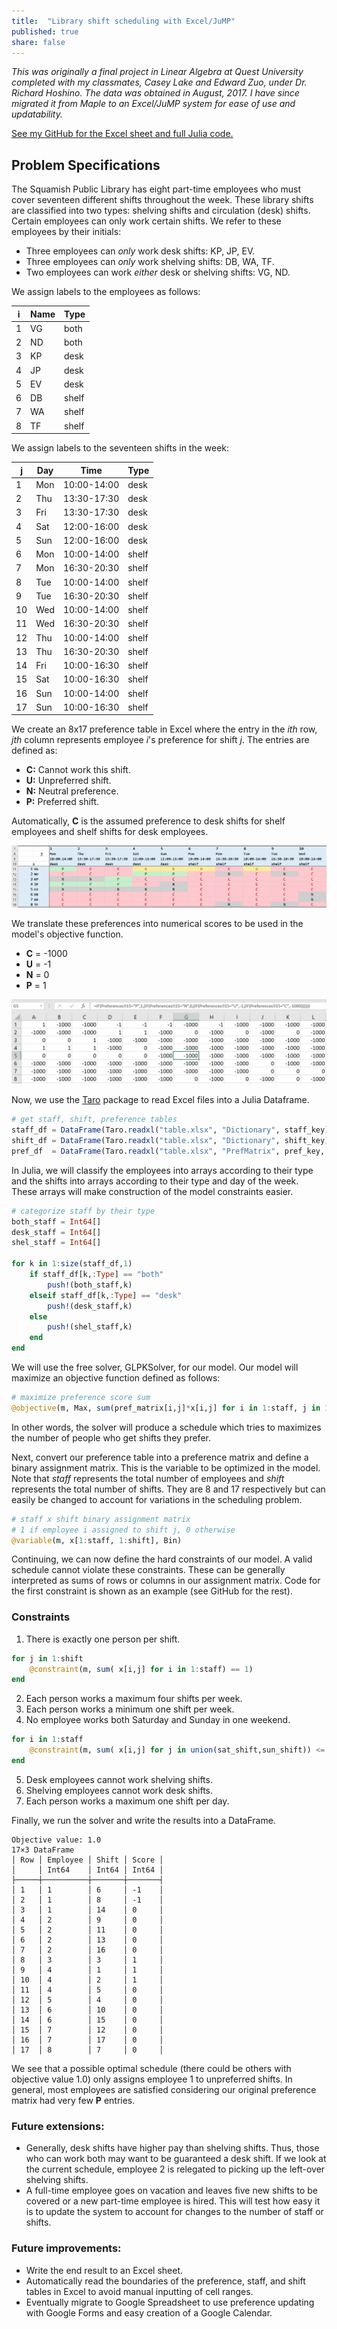 ```yaml
---
title:  "Library shift scheduling with Excel/JuMP"
published: true
share: false
---
```


*This was originally a final project in Linear Algebra at Quest University completed with my classmates, Casey Lake and Edward Zuo, under Dr. Richard Hoshino. The data was obtained in August, 2017. I have since migrated it from Maple to an Excel/JuMP system for ease of use and updatability.*

[See my GitHub for the Excel sheet and full Julia code.](https://github.com/jsnhu/spl-schedule)

## Problem Specifications

The Squamish Public Library has eight part-time employees who must cover seventeen different shifts throughout the week. These library shifts are classified into two types: shelving shifts and circulation (desk) shifts. Certain employees can only work certain shifts. We refer to these employees by their initials:
* Three employees can *only* work desk shifts: KP, JP, EV.
* Three employees can *only* work shelving shifts: DB, WA, TF.
* Two employees can work *either* desk or shelving shifts: VG, ND.

We assign labels to the employees as follows:

| i | Name | Type  |
|---|------|-------|
| 1 | VG   | both  |
| 2 | ND   | both  |
| 3 | KP   | desk  |
| 4 | JP   | desk  |
| 5 | EV   | desk  |
| 6 | DB   | shelf |
| 7 | WA   | shelf |
| 8 | TF   | shelf |

We assign labels to the seventeen shifts in the week:

| j  | Day | Time        | Type  |
|----|-----|-------------|-------|
| 1  | Mon | 10:00-14:00 | desk  |
| 2  | Thu | 13:30-17:30 | desk  |
| 3  | Fri | 13:30-17:30 | desk  |
| 4  | Sat | 12:00-16:00 | desk  |
| 5  | Sun | 12:00-16:00 | desk  |
| 6  | Mon | 10:00-14:00 | shelf |
| 7  | Mon | 16:30-20:30 | shelf |
| 8  | Tue | 10:00-14:00 | shelf |
| 9  | Tue | 16:30-20:30 | shelf |
| 10 | Wed | 10:00-14:00 | shelf |
| 11 | Wed | 16:30-20:30 | shelf |
| 12 | Thu | 10:00-14:00 | shelf |
| 13 | Thu | 16:30-20:30 | shelf |
| 14 | Fri | 10:00-16:30 | shelf |
| 15 | Sat | 10:00-16:30 | shelf |
| 16 | Sun | 10:00-14:00 | shelf |
| 17 | Sun | 10:00-16:30 | shelf |

We create an 8x17 preference table in Excel where the entry in the *ith* row, *jth* column represents employee *i*'s preference for shift *j*. The entries are defined as:
* **C:** Cannot work this shift.
* **U:** Unpreferred shift.
* **N:** Neutral preference.
* **P:** Preferred shift.

Automatically, **C** is the assumed preference to desk shifts for shelf employees and shelf shifts for desk employees.

![image](/assets/images/preftable.png "Sample of the preference table.")

We translate these preferences into numerical scores to be used in the model's objective function.
* **C** = -1000
* **U** = -1
* **N** = 0
* **P** = 1

![image](/assets/images/preftable1.png "Sample of the preference table with numerical values.")

Now, we use the [Taro](https://github.com/aviks/Taro.jl) package to read Excel files into a Julia Dataframe.

```julia
# get staff, shift, preference tables
staff_df = DataFrame(Taro.readxl("table.xlsx", "Dictionary", staff_key))
shift_df = DataFrame(Taro.readxl("table.xlsx", "Dictionary", shift_key))
pref_df  = DataFrame(Taro.readxl("table.xlsx", "PrefMatrix", pref_key, header = false))
```

In Julia, we will classify the employees into arrays according to their type and the shifts into arrays according to their type and day of the week. These arrays will make construction of the model constraints easier.

```julia
# categorize staff by their type
both_staff = Int64[]
desk_staff = Int64[]
shel_staff = Int64[]

for k in 1:size(staff_df,1)
    if staff_df[k,:Type] == "both"
        push!(both_staff,k)
    elseif staff_df[k,:Type] == "desk"
        push!(desk_staff,k)
    else
        push!(shel_staff,k)
    end
end
```

We will use the free solver, GLPKSolver, for our model. Our model will maximize an objective function defined as follows:
```julia
# maximize preference score sum
@objective(m, Max, sum(pref_matrix[i,j]*x[i,j] for i in 1:staff, j in 1:shift))
```
In other words, the solver will produce a schedule which tries to maximizes the number of people who get shifts they prefer.


Next, convert our preference table into a preference matrix and define a binary assignment matrix. This is the variable to be optimized in the model. Note that *staff* represents the total number of employees and *shift* represents the total number of shifts. They are 8 and 17 respectively but can easily be changed to account for variations in the scheduling problem.

```julia
# staff x shift binary assignment matrix
# 1 if employee i assigned to shift j, 0 otherwise
@variable(m, x[1:staff, 1:shift], Bin)
```

Continuing, we can now define the hard constraints of our model. A valid schedule cannot violate these constraints. These can be generally interpreted as sums of rows or columns in our assignment matrix. Code for the first constraint is shown as an example (see GitHub for the rest).
### Constraints
1. There is exactly one person per shift.
```julia
for j in 1:shift
    @constraint(m, sum( x[i,j] for i in 1:staff) == 1)
end
```
2. Each person works a maximum four shifts per week.
3. Each person works a minimum one shift per week.
4. No employee works both Saturday and Sunday in one weekend.
```julia
for i in 1:staff
    @constraint(m, sum( x[i,j] for j in union(sat_shift,sun_shift)) <= 1)
end
```
5. Desk employees cannot work shelving shifts.
6. Shelving employees cannot work desk shifts.
7. Each person works a maximum one shift per day.

Finally, we run the solver and write the results into a DataFrame.

```
Objective value: 1.0
17×3 DataFrame
│ Row │ Employee │ Shift │ Score │
│     │ Int64    │ Int64 │ Int64 │
├─────┼──────────┼───────┼───────┤
│ 1   │ 1        │ 6     │ -1    │
│ 2   │ 1        │ 8     │ -1    │
│ 3   │ 1        │ 14    │ 0     │
│ 4   │ 2        │ 9     │ 0     │
│ 5   │ 2        │ 11    │ 0     │
│ 6   │ 2        │ 13    │ 0     │
│ 7   │ 2        │ 16    │ 0     │
│ 8   │ 3        │ 3     │ 1     │
│ 9   │ 4        │ 1     │ 1     │
│ 10  │ 4        │ 2     │ 1     │
│ 11  │ 4        │ 5     │ 0     │
│ 12  │ 5        │ 4     │ 0     │
│ 13  │ 6        │ 10    │ 0     │
│ 14  │ 6        │ 15    │ 0     │
│ 15  │ 7        │ 12    │ 0     │
│ 16  │ 7        │ 17    │ 0     │
│ 17  │ 8        │ 7     │ 0     │
```

We see that a possible optimal schedule (there could be others with objective value 1.0) only assigns employee 1 to unpreferred shifts. In general, most employees are satisfied considering our original preference matrix had very few **P** entries.

### Future extensions:
* Generally, desk shifts have higher pay than shelving shifts. Thus, those who can work both may want to be guaranteed a desk shift. If we look at the current schedule, employee 2 is relegated to picking up the left-over shelving shifts.
* A full-time employee goes on vacation and leaves five new shifts to be covered or a new part-time employee is hired. This will test how easy it is to update the system to account for changes to the number of staff or shifts.

### Future improvements:
* Write the end result to an Excel sheet.
* Automatically read the boundaries of the preference, staff, and shift tables in Excel to avoid manual inputting of cell ranges.
* Eventually migrate to Google Spreadsheet to use preference updating with Google Forms and easy creation of a Google Calendar.
